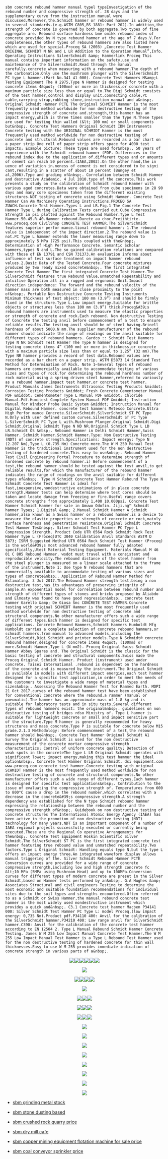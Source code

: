 
```
sbm concrete rebound hammer manual typel typeInvestigation of the rebound number and compressive strength of. 28 days and the supplementary curve from the instruction manual were discussed.Moreover,the.Schmidt hammer or rebound hammer is widely used in several standards.(e.g.ASTM C805,BS 1881: Part 202).In addition,the strength of concrete is governed by both aggregate.Two types of fine aggregate are. Rebound surface hardness bme omikk rebound index of concrete provided by N type rebound hammer at the age of 7 days.V.For completeness,the other types of rebound hammers are also listed here which are used for special.Proceq SA (2003) „Concrete Test Hammer ORIGINAL SCHMIDT N NR and L LR Addition to the Operation Manual”,Info. Operating Instructions SilverSchmidt &amp; Hammerlink Proceq This manual contains important information on the safety,use and maintenance of the Silverschmidt.Read through the manual carefully.concrete when measuring with a rebound hammer.The depth of the carbonation.Only use the mushroom plunger with the SilverSchmidt PC type L hammer.(Part No.341 41 000). Concrete Test Hammers M&amp;L Testing Equipment The H 2975,Type N Hammer is designed for testing concrete items 4&quot; (100mm) or more in thickness,or concrete with a maximum particle size less than or equal to.The Digi Schmidt consists of the test hammer,control and display unit,connecting cable,PC cable,carrying strap,rubbing stone,instruction manual and a&nbsp;. Original Schmidt Hammer PCTE The Original SCHMIDT Hammer is the most frequently used method worldwide for non destructive testing of the compressive strength of concrete and.strength,this hammer has an impact energy,which is three times smaller than the Type N.These types are used for testing thin walled (&lt; 100 mm) or small components but&nbsp;. Concrete Test Hammers Original Schmidt IDM Instruments Concrete testing with the ORIGINAL SCHMIDT Hammer is the most frequently used method worldwide for non destructive testing of concrete and structural.Rebound values are recorded as a bar chart on a paper strip One roll of paper strip offers space for 4000 test impacts; Example picture: These types are used for&nbsp;. 50 years of experience with the Schmidt rebound hammer (PDF. Differences in the rebound index due to the application of.different types and or amounts of cement can reach 50 percent.(IAEA,2002).On the other hand,the in uence of variation in.neness of cement is not considered to be signi cant,resulting.in a scatter of about 10 percent (Bungey et al,2006).Type and grading of&nbsp;. Correlation between Schmidt Hammer and destructive Academic. 4 Jul 2010.type of the concrete.This work presents a study on the calibration of Schmidt rebound Hammer with various aged concretes.Data were obtained from cube specimens in 28 90 days and many core specimens taken from the different existing structures.NDT testing of concrete using Schmidt Hammer. Concrete Test Hammer Can Am Machinery Operating Instructions.PROCEQ SA ZUWCH.Concrete Test Hammer.Types L and LR.Fig.1 The Concrete Test Hammer Type L during Calibration Tests carried out.Cube Compressive Strength in psi plotted against the Rebound Number.Type L Test Hammer.50.45.R.40.Hammer rebound.Durete au choc.Preiihtirte. www.proceq.com CivilShop CONCRETE TEST HAMMER.The SilverSchmidt features superior perfor mance.tional rebound hammer: 1.The rebound value is independent of the impact direction.2.The rebound value is not.PC Type L hammer extends the lower measuring range down to approximately 5 MPa (725 psi).This coupled with the&nbsp;. Determination of High Performance Concrete. Semantic Scholar hammers,types N and L.The so gained calibration relations are compared with those of EN 13791 and CSN 731373.An evaluation informs about influence of test surface treatment on impact hammer rebound values.2.Basic Data of the Tested Concrete.Four concrete mixtures produced by two ready mixed concrete&nbsp;. The first integrated Concrete Test Hammer The first integrated Concrete Test Hammer.The SilverSchmidt features true Rebound Value,unmatched Repeatability and intuitive Operation all in a rugged and ergonomic Unit.Impact direction independence: The forward and the rebound velocity of the hammer mass are both measured in close proximity to the point of&nbsp;. Portable Non Destructive Concrete Testing Instruments Minimum thickness of test object: 100 mm (3.9”) and should be firmly fixed in the structure.Type L.Low impact energy.Suitable for brittle objects or structures less than 100 mm (3.9”) thick.Proceq&#39;s rebound hammers are instruments used to measure the elastic properties or strength of concrete and rock.Each rebound. Non destructive Testing of Concrete the testing anvil before commencement of a test to ensure reliable results.The testing anvil should be of steel having.Brinell hardness of about 5000.N mm.The supplier manufacturer of the rebound hammer should indicate the range of readings on the anvil suitable for different types of rebound hammers. Gardco :: Schmidt Test Hammers Type N NR Schmidt Test Hammer The Type N hammer is designed for testing concrete items 4” (100 mm) or more in thickness,or concrete with a maximum particle size less than or equal to 1.25” (32 mm).The Type NR hammer provides a record of test data.Rebound values are recorded as a bar chart on a paper strip. ASTM D5873 14 Standard Test Method for Determination of Rock. Note 1—Several types of rebound hammers are commercially available to accommodate testing of various sizes and types of rock.for determining the rebound hardness number of rock material using a spring driven steel hammer,referred to variously as a rebound hammer,impact test hammer,or concrete test hammer. Product Manuals James Instruments Ultrasonic Testing Products &middot; Corrosion Testing Products &middot; Fresh Concrete.Cementometer Manual PDF &middot; Cementometer Type L Manual PDF &middot; Chloride Manual.Pdf.Humitest Complete System Manual PDF &middot; Instruction Manual for Windsor Probe Basic System &middot; Instruction Manual for Digital Rebound Hammer. concrete test hammers Metesco Concrete.Ultra High Perfor mance Concrete.SilverSchmidt.SilverSchmidt ST PC Type N.Only with user defined custom curves.SilverSchmidt ST PC Type L.SilverSchmidt PC Type L with.Mushroom Plunger.Original Schmidt.Digi Schmidt.Original Schmidt Type N ND NR.Original Schmidt Type L LD LR.Schmidt OS &nbsp;. Rebound Hammer in Delhi Schmidt Hammer,Swiss Hammer. Schmidt Hammer.Schmidt Hammer.Type: Non Destructive Testing (NDT) of concrete strength.Specifications: Impact energy: Type N (2.207 Nm),Type L (0.735 Nm) Concrete more.The W M 250 Manual Test Hammer is the traditional instrument used for the non destructive testing of hardened concrete.This easy to use&nbsp;. Rebound Hammer Test Civil Engineering Portal Procedure to determine strength of hardened concrete by rebound hammer.i) Before commencement of a test,the rebound hammer should be tested against the test anvil,to get reliable results,for which the manufacturer of the rebound hammer indicates the range of readings on the anvil suitable for different types of&nbsp;. Type N Schmidt Concrete Test Hammer Rebound The Type N Schmidt Concrete Test Hammer is ideal for fast,inexpensive,nondestructive estimations of in place concrete strength.Hammer tests can help determine where test cores should be taken and locate damage from freezing or fire.Useful range covers concrete strengths from approximately 1,400 10,000psi. Concrete Test Hammer Schmidt Hammer for sale in Amuwo Odofin. Jiji.ng™ Schmidt hammer Types; 1.Digital &amp; 2.Manual Schmidt Hammer A Schmidt hammer,also known as a Swiss hammer or a rebound hammer,is a device to measure the elastic properties or strength of concrete or rock,mainly surface hardness and penetration resistance.Original Schmidt Concrete Test Hammer Tes&nbsp;. Silver Schmidt Test Hammer PC Type L Compression Strength. Product Code UTR 0564 Rock Schmidt Rock Test Hammer Type L (Proceq)UTC 3040 Calibration Anvil Standards ASTM D 5873; ISRM Suggested Method UTR 0564 Rock Schmidt Test Hammer (Proceq) is the world&#39;s most advanced rebound hammer fully adapted specifically,Utest Material Testing Equipment. Materials Manual M 46 01 C 805 Rebound Hammer. wsdot must travel with a consistent and reproducible velocity.The rebound distance of the steel hammer from the steel plunger is measured on a linear scale attached to the frame of the instrument.Note 1: Use type N rebound hammers that are commercially available to accommodate testing of various sizes and types of concrete&nbsp;. Application of Rebound Hammer Method for Estimating. 3 Jul 2017.The Rebound Hammer strength test,being a non destructive test,has its advantages of preserving integrity of sample.An exponential model for correlation between rebound number and strength of different types of stones and bricks proposed by Aliabdo and Elmoaty was found to have good regression&nbsp;. concrete test hammer Garello &amp; De Giosa Snc CONCRETE TEST HAMMER.Concrete testing with original SCHMIDT Hammer is the most frequently used method worldwide for non destructive testing of concrete and structural components.No other manufacturer offers such a wide range of different types.Each hammer is designed for specific test applications. Concrete Rebound Hammers,Schmidt Hammers Humboldt Mfg Humboldt carries a complete selection of concrete rebound hammers,or schmidt hammers,from manual to advanced models,including the SilverSchmidt,Digi Schmidt and printer models.Type N Schmidt® concrete rebound hammer,designed for concrete items 4&quot; (100mm) or more.Schmidt Hammer,Type L (N mm2). Proceq Original Swiss Schmidt Hammer Abbey Spares and. The Original Schmidt is the classic for the basic testing of concrete and structural components.Swiss made the Proceq Original Schmidt Hammer. Product (instrument) used under concrete. Taisei International .rebound is dependent on the hardness of the concrete and is measured by the instrument.The Original Schmidt is available in models with different impact energies,each test hammer designed for a specific test application,in order to meet the needs of the customers to investigate a wide range of material types and sizes&nbsp;. Assessing the Rebound Hammer Test for Rammed Earth. MDPI 21 Oct 2017.curves of the rebound hammer test have been established for conventional concrete where the rebound.a rammer (manual or pneumatic).The hammer has an approximate mass of 1.8 kg and is suitable for laboratory tests and in situ tests.Several different types of rebound hammers exist: the original&nbsp;. guidelines on non destructive testing of bridges rdso Ministry of. Type L hammer is suitable for lightweight concrete or small and impact sensitive part of the structure.Type M hammer is generally recommended for heavy structures and mass concrete.Type P is suitable for concrete below M15 grade.2.1.3 Methodology: Before commencement of a test,the rebound hammer should be&nbsp;. Concrete Test Hammer Original Schmidt A1 Survey The Original Schmidt is used for the non destructive measurement of the concrete mortar compressive strength characteristics; Control of uniform concrete quality; Detection of weak spots in the concreteThe type L LR Original Schmidt operates with significant lower; impact energy,making this test hammer the ideal option&nbsp;. Concrete Test Hammer Original Schmidt. dsi equipment.com www.proceq.com concrete test hammer.Concrete testing with original SCHMIDT Hammer is the most frequently used method worldwide for non destructive testing of concrete and structural components.No other manufacturer offers such a wide range of different types.Each hammer is designed for specific test applications&nbsp;. Contribution to the issue of evaluating the compressive strength of. Temperatures from 600 to 800°C cause a drop in the rebound number,which correlates with a decrease in the concrete&#39;s compressive strength.A strength dependency was established for the N type Schmidt rebound hammer expressing the relationship between the rebound number and the compressive strength of&nbsp;. Guidebook on non destructive testing of concrete structures The International Atomic Energy Agency (IAEA) has been active in the promotion of non destructive testing (NDT) technology for many years.NDT is an important component of a number of IAEA regional projects successfully executed or currently being executed.These are the Regional Co operative Arrangements for the&nbsp;. Concrete Test Equipment Hoskin Scientific Silver Schmidt.The SilverSchmidt ST PC is the first integrated concrete test hammer featuring true rebound value and unmatched repeatability.Two factors.Type L Original Schmidt: Handling equals type N,but the type L offers an impact energy three.An integrated waveform display allows manual triggering of the. Silver Schmidt Rebound Hammer PCTE Conversion curves are provided for a wide range of concrete compressive strength,including low and high strength concrete fc &lt;10 MPa (5MPa using Mushroom Head) and up to 100MPa.Conversion curves for different types of modern concrete are preset in the Silver Schmidt,based on Hammer tests performed by an&nbsp;. G.A Hughes &amp; Associates Structural and civil engineers Testing to determine the most economic and suitable foundation recommendations for individual sites due to the soil types and strengths encountered.Often referred to as a Schmidt or Swiss Hammer,the manual rebound concrete test hammer is the most widely used nondestructive instrument which provides a quick and&nbsp;. C3.1 Concrete test hammer Macben P34141 000: Silver Schmidt Test Hammer PC Type L: model Proceq,(low impact energy: 0,735 Nm).Product pdf.P34110 400: Anvil for the calibration of the SilverSchmidt hammer.P34210 400: Low range anvil for SilverSchmidt hammer.C390: Anvil for the calibration of the concrete test hammer according to EN 12504 2. Type L Manual Rebound Schmidt Hammer Concrete Testing. James W M 255 Low Impact Manual Concrete Test Hammer.The W M 255 Low Impact Manual Test Hammer is a Type L Rebound Test Hammer used for the non destructive testing of hardened concrete for thin wall thicknesses.Easy to use W M 255 provides immediate indication of concrete strength in various parts of a&nbsp;. 
```

<div align="center">
  
<a rel="nofollow" href="https://m.shibang-china.com?f=github&k=sbm+concrete+rebound+hammer+manual+typel+type"><img src="https://static.shibang-china.com/en/l.png"></a><img src="https://static.shibang-china.com/en/hw.png"><a rel="nofollow" href="https://m.shibang-china.com/product/?f=github&k=sbm+concrete+rebound+hammer+manual+typel+type"><img src="https://static.shibang-china.com/en/p.png"></a><a rel="nofollow" href="https://m.shibang-china.com/cases/?f=github&k=sbm+concrete+rebound+hammer+manual+typel+type"><img src="https://static.shibang-china.com/en/c.png"></a><a rel="nofollow" href="https://m.shibang-china.com/news/?f=github&k=sbm+concrete+rebound+hammer+manual+typel+type"><img src="https://static.shibang-china.com/en/n.png"></a><a rel="nofollow" href="https://m.shibang-china.com?f=github&k=sbm+concrete+rebound+hammer+manual+typel+type"><img src="https://static.shibang-china.com/en/m.png"></a>

<a rel="nofollow" href="https://m.shibang-china.com/product/?f=github&k=sbm+concrete+rebound+hammer+manual+typel+type"><img src="https://static.shibang-china.com/en/b.jpg"></a>
  
<a rel="nofollow" href="https://m.shibang-china.com/solution-aggregate.html?f=github&k=sbm+concrete+rebound+hammer+manual+typel+type"><img src="https://static.shibang-china.com/en/a.jpg"></a><a rel="nofollow" href="https://m.shibang-china.com/solution-mine.html?f=github&k=sbm+concrete+rebound+hammer+manual+typel+type"><img src="https://static.shibang-china.com/en/m.jpg"></a><a rel="nofollow" href="https://m.shibang-china.com/solution-mill.html?f=github&k=sbm+concrete+rebound+hammer+manual+typel+type"><img src="https://static.shibang-china.com/en/g.jpg"></a><a rel="nofollow" href="https://m.shibang-china.com/solution-epc.html?f=github&k=sbm+concrete+rebound+hammer+manual+typel+type"><img src="https://static.shibang-china.com/en/e.jpg"></a>

<a rel="nofollow" href="https://m.shibang-china.com/product/?f=github&k=sbm+concrete+rebound+hammer+manual+typel+type"><img src="https://static.shibang-china.com/en/a-p.png"></a>

<a rel="nofollow" href="https://m.shibang-china.com/product/crusher/c6x.html?f=github&k=sbm+concrete+rebound+hammer+manual+typel+type"><img src="https://static.shibang-china.com/en/j.jpg"></a><a rel="nofollow" href="https://m.shibang-china.com/product/crusher/ci5x.html?f=github&k=sbm+concrete+rebound+hammer+manual+typel+type"><img src="https://static.shibang-china.com/en/i.jpg"></a><a rel="nofollow" href="https://m.shibang-china.com/product/crusher/hst.html?f=github&k=sbm+concrete+rebound+hammer+manual+typel+type"><img src="https://static.shibang-china.com/en/c.jpg"></a>

<a rel="nofollow" href="https://m.shibang-china.com/product/mill/mtw.html?f=github&k=sbm+concrete+rebound+hammer+manual+typel+type"><img src="https://static.shibang-china.com/en/mtw.jpg"></a><a rel="nofollow" href="https://m.shibang-china.com/product/mill/scm.html?f=github&k=sbm+concrete+rebound+hammer+manual+typel+type"><img src="https://static.shibang-china.com/en/scm.jpg"></a><a rel="nofollow" href="https://m.shibang-china.com/product/mill/lm.html?f=github&k=sbm+concrete+rebound+hammer+manual+typel+type"><img src="https://static.shibang-china.com/en/lm.jpg"></a>

<a rel="nofollow" href="https://m.shibang-china.com/product/sand/vsi6x.html?f=github&k=sbm+concrete+rebound+hammer+manual+typel+type"><img src="https://static.shibang-china.com/en/6x.jpg"></a><a rel="nofollow" href="https://m.shibang-china.com/product/sand/vu.html?f=github&k=sbm+concrete+rebound+hammer+manual+typel+type"><img src="https://static.shibang-china.com/en/vu.jpg"></a><a rel="nofollow" href="https://m.shibang-china.com/product/mobile/klun.html?f=github&k=sbm+concrete+rebound+hammer+manual+typel+type"><img src="https://static.shibang-china.com/en/k.jpg"></a>

<a rel="nofollow" href="https://m.shibang-china.com/cases/?f=github&k=sbm+concrete+rebound+hammer+manual+typel+type"><img src="https://static.shibang-china.com/en/case.png"></a>

<a rel="nofollow" href="https://m.shibang-china.com/cases/aggregate/202.html?f=github&k=sbm+concrete+rebound+hammer+manual+typel+type"><img src="https://static.shibang-china.com/en/c-1.jpg"></a>

<a rel="nofollow" href="https://m.shibang-china.com/cases/aggregate/203.html?f=github&k=sbm+concrete+rebound+hammer+manual+typel+type"><img src="https://static.shibang-china.com/en/c-2.jpg"></a>

<a rel="nofollow" href="https://m.shibang-china.com/cases/mill/123.html?f=github&k=sbm+concrete+rebound+hammer+manual+typel+type"><img src="https://static.shibang-china.com/en/c-3.jpg"></a>

<a rel="nofollow" href="https://m.shibang-china.com/contact_us.html?f=github&k=sbm+concrete+rebound+hammer+manual+typel+type"><img src="https://static.shibang-china.com/en/contact.png"></a>

<a rel="nofollow" href="https://swt.shibang-china.com/?f=github&k=sbm+concrete+rebound+hammer+manual+typel+type"><img src="https://static.shibang-china.com/en/chat.png"></a>

<a rel="nofollow" href="https://whatsapp.shibangsoft.com/WhatsApp.php?f=github&k=sbm+concrete+rebound+hammer+manual+typel+type"><img src="https://static.shibang-china.com/en/whatsapp.png"></a>

<a rel="nofollow" href="https://m.shibang-china.com/?f=github&k=sbm+concrete+rebound+hammer+manual+typel+type"><img src="https://static.shibang-china.com/en/website.png"></a>

</div>


* [sbm grinding metal stock](sbm%20grinding%20metal%20stock.md)

* [sbm stone dusting based](sbm%20stone%20dusting%20based.md)

* [sbm crushed rock quarry price](sbm%20crushed%20rock%20quarry%20price.md)

* [sbm dry mill cafe](sbm%20dry%20mill%20cafe.md)

* [sbm copper mining equipment flotation machine for sale price](sbm%20copper%20mining%20equipment%20flotation%20machine%20for%20sale%20price.md)

* [sbm coal conveyor sprinkler price](sbm%20coal%20conveyor%20sprinkler%20price.md)